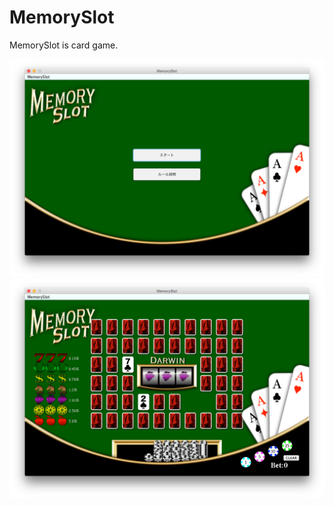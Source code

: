 MemorySlot
==========

MemorySlot is card game.

<img alt="First display." src="https://github.com/0ED/MemorySlot/blob/master/images/slot1.png" />
<img alt="Second display." src="https://github.com/0ED/MemorySlot/blob/master/images/slot2.png" />
